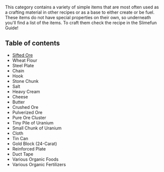 This category contains a variety of simple items that are most often used as a crafting material in other recipes or as a base to either create or be fuel.  
These items do not have special properties on their own, so underneath you'll find a list of the items. To craft them check the recipe in the Slimefun Guide!

## Table of contents
* [Sifted Ore](https://github.com/Slimefun/Slimefun4/wiki/)
* Wheat Flour
* Steel Plate
* Chain
* Hook
* Stone Chunk
* Salt
* Heavy Cream
* Cheese
* Butter
* Crushed Ore
* Pulverized Ore
* Pure Ore Cluster
* Tiny Pile of Uranium
* Small Chunk of Uranium
* Cloth
* Tin Can
* Gold Block (24-Carat)
* Reinforced Plate
* Duct Tape
* Various Organic Foods
* Various Organic Fertilizers
